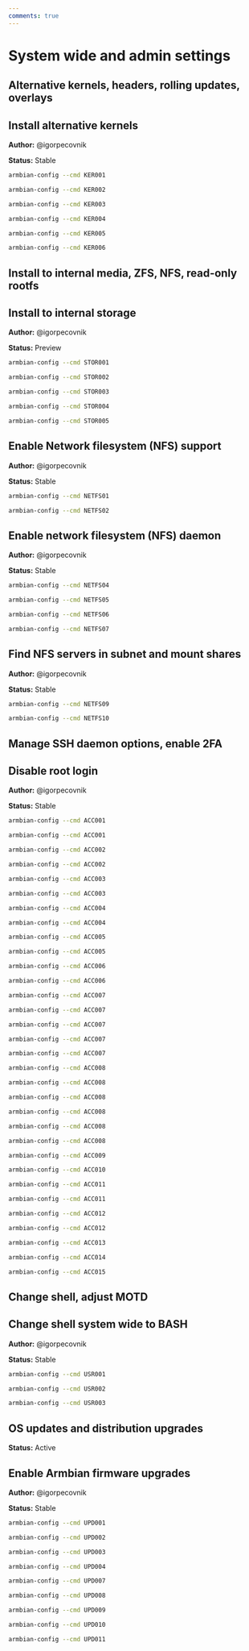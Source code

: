 ```yaml
---
comments: true
---
```


# System wide and admin settings

## Alternative kernels, headers, rolling updates, overlays

## Install alternative kernels

**Author:** @igorpecovnik

**Status:** Stable


~~~ bash title="Install alternative kernels:"
armbian-config --cmd KER001
~~~


~~~ bash title="Install Linux headers:"
armbian-config --cmd KER002
~~~


~~~ bash title="Remove Linux headers:"
armbian-config --cmd KER003
~~~


~~~ bash title="Manage device tree overlays:"
armbian-config --cmd KER004
~~~


~~~ bash title="Select Odroid board configuration:"
armbian-config --cmd KER005
~~~


~~~ bash title="Edit the boot environment:"
armbian-config --cmd KER006
~~~

## Install to internal media, ZFS, NFS, read-only rootfs

## Install to internal storage

**Author:** @igorpecovnik

**Status:** Preview


~~~ bash title="Install to internal storage:"
armbian-config --cmd STOR001
~~~


~~~ bash title="ZFS filesystem - enable support:"
armbian-config --cmd STOR002
~~~


~~~ bash title="ZFS filesystem - remove support:"
armbian-config --cmd STOR003
~~~


~~~ bash title="Enable read only filesystem:"
armbian-config --cmd STOR004
~~~


~~~ bash title="Disable read only filesystem:"
armbian-config --cmd STOR005
~~~

## Enable Network filesystem (NFS) support

**Author:** @igorpecovnik

**Status:** Stable


~~~ bash title="Enable Network filesystem (NFS) support:"
armbian-config --cmd NETFS01
~~~


~~~ bash title="Disable Network filesystem (NFS) support:"
armbian-config --cmd NETFS02
~~~

## Enable network filesystem (NFS) daemon

**Author:** @igorpecovnik

**Status:** Stable


~~~ bash title="Enable network filesystem (NFS) daemon:"
armbian-config --cmd NETFS04
~~~


~~~ bash title="Configure network filesystem (NFS) daemon:"
armbian-config --cmd NETFS05
~~~


~~~ bash title="Remove network filesystem (NFS) daemon:"
armbian-config --cmd NETFS06
~~~


~~~ bash title="Show network filesystem (NFS) daemon clients:"
armbian-config --cmd NETFS07
~~~

## Find NFS servers in subnet and mount shares

**Author:** @igorpecovnik

**Status:** Stable


~~~ bash title="Find NFS servers in subnet and mount shares:"
armbian-config --cmd NETFS09
~~~


~~~ bash title="Show and manage NFS mounts:"
armbian-config --cmd NETFS10
~~~

## Manage SSH daemon options, enable 2FA

## Disable root login

**Author:** @igorpecovnik

**Status:** Stable


~~~ bash title="Disable root login:"
armbian-config --cmd ACC001
~~~


~~~ bash title="Disable root login:"
armbian-config --cmd ACC001
~~~


~~~ bash title="Enable root login:"
armbian-config --cmd ACC002
~~~


~~~ bash title="Enable root login:"
armbian-config --cmd ACC002
~~~


~~~ bash title="Disable password login:"
armbian-config --cmd ACC003
~~~


~~~ bash title="Disable password login:"
armbian-config --cmd ACC003
~~~


~~~ bash title="Enable password login:"
armbian-config --cmd ACC004
~~~


~~~ bash title="Enable password login:"
armbian-config --cmd ACC004
~~~


~~~ bash title="Disable Public key authentication login:"
armbian-config --cmd ACC005
~~~


~~~ bash title="Disable Public key authentication login:"
armbian-config --cmd ACC005
~~~


~~~ bash title="Enable Public key authentication login:"
armbian-config --cmd ACC006
~~~


~~~ bash title="Enable Public key authentication login:"
armbian-config --cmd ACC006
~~~


~~~ bash title="Disable OTP authentication:"
armbian-config --cmd ACC007
~~~


~~~ bash title="Disable OTP authentication:"
armbian-config --cmd ACC007
~~~


~~~ bash title="Disable OTP authentication:"
armbian-config --cmd ACC007
~~~


~~~ bash title="Disable OTP authentication:"
armbian-config --cmd ACC007
~~~


~~~ bash title="Disable OTP authentication:"
armbian-config --cmd ACC007
~~~


~~~ bash title="Enable OTP authentication:"
armbian-config --cmd ACC008
~~~


~~~ bash title="Enable OTP authentication:"
armbian-config --cmd ACC008
~~~


~~~ bash title="Enable OTP authentication:"
armbian-config --cmd ACC008
~~~


~~~ bash title="Enable OTP authentication:"
armbian-config --cmd ACC008
~~~


~~~ bash title="Enable OTP authentication:"
armbian-config --cmd ACC008
~~~


~~~ bash title="Enable OTP authentication:"
armbian-config --cmd ACC008
~~~


~~~ bash title="Generate new OTP authentication QR code:"
armbian-config --cmd ACC009
~~~


~~~ bash title="Show OTP authentication QR code:"
armbian-config --cmd ACC010
~~~


~~~ bash title="Disable last login banner:"
armbian-config --cmd ACC011
~~~


~~~ bash title="Disable last login banner:"
armbian-config --cmd ACC011
~~~


~~~ bash title="Enable last login banner:"
armbian-config --cmd ACC012
~~~


~~~ bash title="Enable last login banner:"
armbian-config --cmd ACC012
~~~


~~~ bash title="Sandboxed & containerised SSH server:"
armbian-config --cmd ACC013
~~~


~~~ bash title="Remove sandboxed SSH server:"
armbian-config --cmd ACC014
~~~


~~~ bash title="Purge sandboxed SSH server with data folder:"
armbian-config --cmd ACC015
~~~

## Change shell, adjust MOTD

## Change shell system wide to BASH

**Author:** @igorpecovnik

**Status:** Stable


~~~ bash title="Change shell system wide to BASH:"
armbian-config --cmd USR001
~~~


~~~ bash title="Change shell system wide to ZSH:"
armbian-config --cmd USR002
~~~


~~~ bash title="Adjust welcome screen (motd):"
armbian-config --cmd USR003
~~~

## OS updates and distribution upgrades

**Status:** Active

## Enable Armbian firmware upgrades

**Author:** @igorpecovnik

**Status:** Stable


~~~ bash title="Enable Armbian firmware upgrades:"
armbian-config --cmd UPD001
~~~


~~~ bash title="Disable Armbian kernel upgrades:"
armbian-config --cmd UPD002
~~~


~~~ bash title="Switch system to rolling packages repository:"
armbian-config --cmd UPD003
~~~


~~~ bash title="Switch system to stable packages repository:"
armbian-config --cmd UPD004
~~~


~~~ bash title="Enable automating Docker container base images updating:"
armbian-config --cmd UPD007
~~~


~~~ bash title="Disable automating Docker container base images updating:"
armbian-config --cmd UPD008
~~~


~~~ bash title="Enable automatic package updates.:"
armbian-config --cmd UPD009
~~~


~~~ bash title="Configure automatic package updates:"
armbian-config --cmd UPD010
~~~


~~~ bash title="Disable automatic package updates:"
armbian-config --cmd UPD011
~~~
